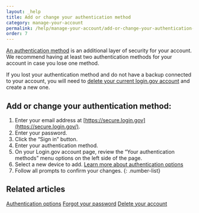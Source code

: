 ```yaml
---
layout: _help
title: Add or change your authentication method
category: manage-your-account
permalink: /help/manage-your-account/add-or-change-your-authentication-method/
order: 7
---
```

[An authentication method](https://login.gov/help/get-started/authentication-options/) is an additional layer of security for your account. We recommend having at least two authentication methods for your account in case you lose one method.

If you lost your authentication method and do not have a backup connected to your account, you will need to [delete your current login.gov account](https://login.gov/help/manage-your-account/delete-your-account/) and create a new one.

## Add or change your authentication method:

1. Enter your email address at [https://secure.login.gov](https://secure.login.gov/).
2. Enter your password.
3. Click the “Sign in” button.
4. Enter your authentication method.
5. On your Login.gov account page, review the “Your authentication methods” menu options on the left side of the page.
6. Select a new device to add. [Learn more about authentication options](https://login.gov/help/get-started/authentication-options/)
7. Follow all prompts to confirm your changes.
{: .number-list}

## Related articles 
[Authentication options](https://login.gov/help/get-started/authentication-options/)
[Forgot your password](https://login.gov/help/trouble-signing-in/forgot-your-password/)
[Delete your account](https://login.gov/help/manage-your-account/delete-your-account/)